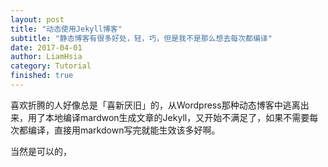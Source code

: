 ```yaml
---
layout: post
title: "动态使用Jekyll博客"
subtitle: "静态博客有很多好处，轻，巧，但是我不是那么想去每次都编译"
date: 2017-04-01
author: LiamHsia
category: Tutorial
finished: true
---
```


喜欢折腾的人好像总是「喜新厌旧」的，从Wordpress那种动态博客中逃离出来，用了本地编译mardwon生成文章的Jekyll，又开始不满足了，如果不需要每次都编译，直接用markdown写完就能生效该多好啊。

当然是可以的，